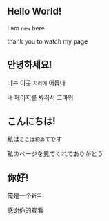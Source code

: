## Hello World!
I am `new` here

thank you to watch my page
## 안녕하세요!
나는 이곳 `지리에` 어둡다

내 페이지를 봐줘서 고마워
## こんにちは!
私は`ここは初めて`です

私のページを見てくれてありがとう
## 你好!
俺是一个`新手`

感谢你的观看
